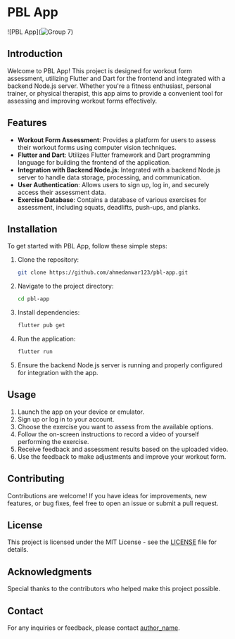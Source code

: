 # PBL App

![PBL App](![Group 7](https://github.com/ahmedanwar123/pbl-app/assets/49812918/842e994f-877e-4eae-98c0-ffe00968bab3))

## Introduction

Welcome to PBL App! This project is designed for workout form assessment, utilizing Flutter and Dart for the frontend and integrated with a backend Node.js server. Whether you're a fitness enthusiast, personal trainer, or physical therapist, this app aims to provide a convenient tool for assessing and improving workout forms effectively.

## Features

- **Workout Form Assessment**: Provides a platform for users to assess their workout forms using computer vision techniques.
- **Flutter and Dart**: Utilizes Flutter framework and Dart programming language for building the frontend of the application.
- **Integration with Backend Node.js**: Integrated with a backend Node.js server to handle data storage, processing, and communication.
- **User Authentication**: Allows users to sign up, log in, and securely access their assessment data.
- **Exercise Database**: Contains a database of various exercises for assessment, including squats, deadlifts, push-ups, and planks.

## Installation

To get started with PBL App, follow these simple steps:

1. Clone the repository:

    ```bash
    git clone https://github.com/ahmedanwar123/pbl-app.git
    ```

2. Navigate to the project directory:

    ```bash
    cd pbl-app
    ```

3. Install dependencies:

    ```bash
    flutter pub get
    ```

4. Run the application:

    ```bash
    flutter run
    ```

5. Ensure the backend Node.js server is running and properly configured for integration with the app.

## Usage

1. Launch the app on your device or emulator.
2. Sign up or log in to your account.
3. Choose the exercise you want to assess from the available options.
4. Follow the on-screen instructions to record a video of yourself performing the exercise.
5. Receive feedback and assessment results based on the uploaded video.
6. Use the feedback to make adjustments and improve your workout form.

## Contributing

Contributions are welcome! If you have ideas for improvements, new features, or bug fixes, feel free to open an issue or submit a pull request.

## License

This project is licensed under the MIT License - see the [LICENSE](https://github.com/ahmedanwar123/pbl-app/blob/main/LICENSE) file for details.

## Acknowledgments

Special thanks to the contributors who helped make this project possible.

## Contact

For any inquiries or feedback, please contact [author_name](mailto:author_email).
